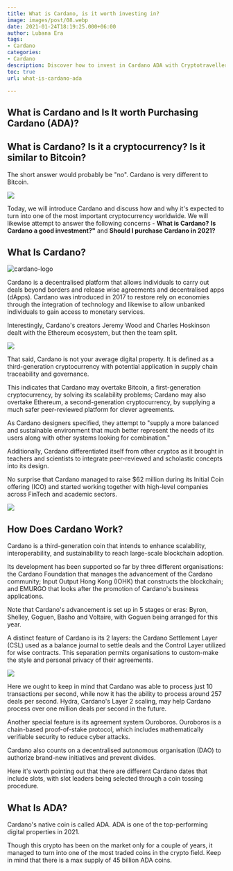 ```yaml
---
title: What is Cardano, is it worth investing in?
image: images/post/08.webp
date: 2021-01-24T18:19:25.000+06:00
author: Lubana Era
tags:
- Cardano
categories:
- Cardano
description: Discover how to invest in Cardano ADA with Cryptotravellers
toc: true
url: what-is-cardano-ada

---
```

## What is Cardano and Is It worth Purchasing Cardano (ADA)?

## What is Cardano? Is it a cryptocurrency? Is it similar to Bitcoin?

The short answer would probably be "no".  Cardano is very different to Bitcoin.

![](https://pixabay.com/get/gf708be5e8b2bc58100cf9f26ca9a969624a39e7a5297087a25badea95730daec7ffae67e7533e41b417448bc9e279ced_640.jpg)

Today, we will introduce Cardano and discuss how and why it's expected to turn into one of the most important cryptocurrency worldwide. We will likewise attempt to answer the following concerns - **What is Cardano?** **Is Cardano a good investment?"** and **Should I purchase Cardano in 2021?**

## What Is Cardano?

![cardano-logo](/uploads/logo-cardano.png "cardano")

Cardano is a decentralised platform that allows individuals to carry out deals beyond borders and release wise agreements and decentralised apps (dApps). Cardano was introduced in 2017 to restore rely on economies through the integration of technology and likewise to allow unbanked individuals to gain access to monetary services.

Interestingly, Cardano's creators Jeremy Wood and Charles Hoskinson dealt with the Ethereum ecosystem, but then the team split.

![](https://pixabay.com/get/ga2aff752b7c677fbdcccf6e12def9a9ca13f0fc444956785d3690c11c75c2a77873996be711b1a966a17c357a6851642_640.jpg)

That said, Cardano is not your average digital property. It is defined as a third-generation cryptocurrency with potential application in supply chain traceability and governance.

This indicates that Cardano may overtake Bitcoin, a first-generation cryptocurrency, by solving its scalability problems; Cardano may also overtake Ethereum, a second-generation cryptocurrency, by supplying a much safer peer-reviewed platform for clever agreements.

As Cardano designers specified, they attempt to "supply a more balanced and sustainable environment that much better represent the needs of its users along with other systems looking for combination."

Additionally, Cardano differentiated itself from other cryptos as it brought in teachers and scientists to integrate peer-reviewed and scholastic concepts into its design.

No surprise that Cardano managed to raise $62 million during its Initial Coin offering (ICO) and started working together with high-level companies across FinTech and academic sectors.

![](https://pixabay.com/get/g97d21f8857c72e700d1990ca43419683c72882aaf444bb221202a7f97181dcd2253f8f598af911d7a1d6139f1287a33b_640.jpg)

## How Does Cardano Work?

Cardano is a third-generation coin that intends to enhance scalability, interoperability, and sustainability to reach large-scale blockchain adoption.

Its development has been supported so far by three different organisations: the Cardano Foundation that manages the advancement of the Cardano community; Input Output Hong Kong (IOHK) that constructs the blockchain; and EMURGO that looks after the promotion of Cardano's business applications.

Note that Cardano's advancement is set up in 5 stages or eras: Byron, Shelley, Goguen, Basho and Voltaire, with Goguen being arranged for this year.

A distinct feature of Cardano is its 2 layers: the Cardano Settlement Layer (CSL) used as a balance journal to settle deals and the Control Layer utilized for wise contracts. This separation permits organisations to custom-make the style and personal privacy of their agreements.

![](https://pixabay.com/get/g69d0988d902e2120e61005542ff8bfcfd47f46221c9f15fc8019bb311955ba278a05110b6aba7379736e7a03d56cf85a_640.png)

Here we ought to keep in mind that Cardano was able to process just 10 transactions per second, while now it has the ability to process around 257 deals per second. Hydra, Cardano's Layer 2 scaling, may help Cardano process over one million deals per second in the future.

Another special feature is its agreement system Ouroboros. Ouroboros is a chain-based proof-of-stake protocol, which includes mathematically verifiable security to reduce cyber attacks.

Cardano also counts on a decentralised autonomous organisation (DAO) to authorize brand-new initiatives and prevent divides.

Here it's worth pointing out that there are different Cardano dates that include slots, with slot leaders being selected through a coin tossing procedure.

## What Is ADA?

Cardano's native coin is called ADA. ADA is one of the top-performing digital properties in 2021.

Though this crypto has been on the market only for a couple of years, it managed to turn into one of the most traded coins in the crypto field. Keep in mind that there is a max supply of 45 billion ADA coins.